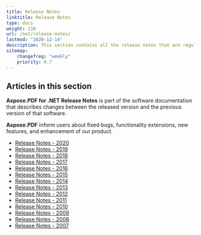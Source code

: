 ```yaml
---
title: Release Notes
linktitle: Release Notes
type: docs
weight: 110
url: /net/release-notes/
lastmod: "2020-12-14"
description: This section contains all the release notes that are regularly published and updated by the Aspose.PDF library. 
sitemap:
    changefreq: "weekly"
    priority: 0.7
---
```


## Articles in this section
 
**Aspose.PDF for .NET Release Notes** is part of the software documentation that describes changes between the released version and the previous version of that software. 

**Aspose.PDF** inform users about fixed bugs, functionality extensions, new features, and enhancement of our product.
 
- [Release Notes - 2020](/pdf/net/release-notes-2020/)
- [Release Notes - 2019](/pdf/net/release-notes-2019/)
- [Release Notes - 2018](/pdf/net/release-notes-2018/)
- [Release Notes - 2017](/pdf/net/release-notes-2017/)
- [Release Notes - 2016](/pdf/net/release-notes-2016/)
- [Release Notes - 2015](/pdf/net/release-notes-2015/)
- [Release Notes - 2014](/pdf/net/release-notes-2014/)
- [Release Notes - 2013](/pdf/net/release-notes-2013/)
- [Release Notes - 2012](/pdf/net/release-notes-2012/)
- [Release Notes - 2011](/pdf/net/release-notes-2011/)
- [Release Notes - 2010](/pdf/net/release-notes-2010/)
- [Release Notes - 2009](/pdf/net/release-notes-2009/)
- [Release Notes - 2008](/pdf/net/release-notes-2008/)
- [Release Notes - 2007](/pdf/net/release-notes-2007/)

